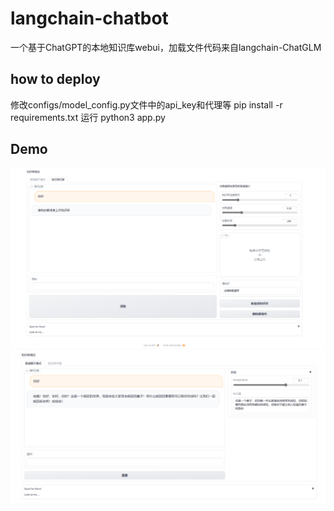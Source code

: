 # langchain-chatbot
一个基于ChatGPT的本地知识库webui，加载文件代码来自langchain-ChatGLM
## how to deploy
修改configs/model_config.py文件中的api_key和代理等
pip install -r requirements.txt
运行
python3 app.py

## Demo
![WebAPP](./img/知识库界面.png)
![WebAPP](./img/聊天界面.png)
